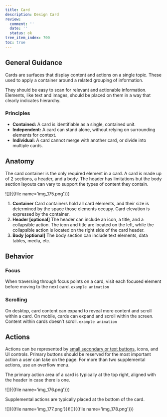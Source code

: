```yaml
---
title: Card
description: Design Card
review:
  comment: ''
  date: ''
  status: ok
tree_item_index: 700
toc: true
---
```


## General Guidance

Cards are surfaces that display content and actions on a single topic. These used to apply a container around a related grouping of information.

They should be easy to scan for relevant and actionable information. Elements, like text and images, should be placed on them in a way that clearly indicates hierarchy.

### Principles

- **Contained:** A card is identifiable as a single, contained unit.
- **Independent:** A card can stand alone, without relying on surrounding elements for context.
- **Individual:** A card cannot merge with another card, or divide into multiple cards.

## Anatomy

The card container is the only required element in a card.
A card is made up of 2 sections, a header, and a body. The header has limitations but the body section layouts can vary to support the types of content they contain.

![]({{file name='img_175.png'}})

1.  **Container**
    Card containers hold all card elements, and their size is determined by the space those elements occupy. Card elevation is expressed by the container.
2.  **Header \[optional\]**
    The header can include an icon, a title, and a collapsible action. The icon and title are located on the left, while the collapsible action is located on the right side of the card header.
3.  **Body \[optional\]**
    The body section can include text elements, data tables, media, etc.

## Behavior

### Focus

When traversing through focus points on a card, visit each focused element before moving to the next card.
`example animation`

### Scrolling

On desktop, card content can expand to reveal more content and scroll within a card.
On mobile, cards can expand and scroll within the screen. Content within cards doesn’t scroll.
`example animation`

## Actions

Actions can be represented by [small secondary or text buttons](page1097924848.html#Bookmark94 'Buttons'), icons, and UI controls. Primary buttons should be reserved for the most important action a user can take on the page. For more than two supplemental actions, use an overflow menu.

The primary action area of a card is typically at the top right, aligned with the header in case there is one.

![]({{file name='img_176.png'}})

Supplemental actions are typically placed at the bottom of the card.

![]({{file name='img_177.png'}})![]({{file name='img_178.png'}})
